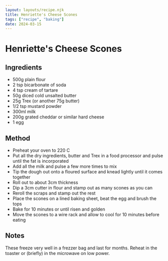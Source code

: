 ```yaml
---
layout: layouts/recipe.njk
title: Henriette's Cheese Scones
tags: ["recipe", "baking"]
date: 2024-03-15
---
```


# Henriette's Cheese Scones

## Ingredients

- 500g plain flour
- 2 tsp bicarbonate of soda
- 4 tsp cream of tartare
- 50g diced cold unsalted butter
- 25g Trex (or another 75g butter)
- 1/2 tsp mustard powder
- 300ml milk
- 200g grated cheddar or similar hard cheese
- 1 egg

## Method

- Preheat your oven to 220 C
- Put all the dry ingredients, butter and Trex in a food processor and pulse until the fat is incorporated
- Add all the milk and pulse a few more times to mix
- Tip the dough out onto a floured surface and knead lightly until it comes together
- Roll out to about 3cm thickness
- Dip a 3cm cutter in flour and stamp out as many scones as you can
- Reroll the scraps and stamp out the rest
- Place the scones on a lined baking sheet, beat the egg and brush the tops
- Bake for 10 minutes or until risen and golden
- Move the scones to a wire rack and allow to cool for 10 minutes before eating

## Notes

These freeze very well in a frezzer bag and last for months.
Reheat in the toaster or (briefly) in the microwave on low power.
